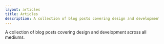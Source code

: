 ```yaml
---
layout: articles
title: Articles
description: A collection of blog posts covering design and development across all mediums
---
```


<p>A collection of blog posts covering design and development across all mediums.</p>

